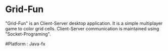 # Grid-Fun

"Grid-Fun" is an Client-Server desktop application. It is a simple multiplayer game to color grid cells. Client-Server communication is maintained using "Socket-Programing".

#Platform : Java-fx 

 
